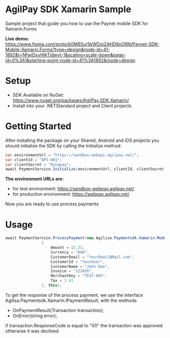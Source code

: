 # AgilPay SDK Xamarin Sample
Sample project that guide you how to use the Paynet mobile SDK for Xamarin.Forms

**Live demo:**
https://www.figma.com/proto/k0M65ur5kWDoiZAHD8xORN/Paynet-SDK-Mobile-Xamarin.Forms?type=design&node-id=41-1892&t=NfwjDxvHIkTidwyt-1&scaling=scale-down&page-id=0%3A1&starting-point-node-id=41%3A1892&mode=design

# Setup
 * SDK Available on NuGet: https://www.nuget.org/packages/AgilPay.SDK.Xamarin/
 * Install into your .NETStandard project and Client projects.


# Getting Started
After installing the package on your Shared, Android and iOS projects you should initialize the SDK by calling the Initialize method:
 

```csharp
var environmentUrl = "https://sandbox-webapi.agilpay.net/";
var clientId = "API-001";
var clientSecret = "Dynapay";
await PaymentService.Initialize(environmentUrl, clientId, clientSecret);
```

**The environment URLs are:**
* for test environment: https://sandbox-webpay.agilpay.net/ 
* for production environment: https://webpay.agilpay.net/ 

Now you are ready to use process payments

# Usage

```csharp
await PaymentService.ProcessPayment(new Agilisa.Paymentsdk.Xamarin.Models.PaymentRequest
                {
                    Amount = 15.33,
                    Currency = "840",
                    CustomerEmail = "YourEmail@Mail.com",
                    CustomerId = "YourUser",
                    CustomerName = "John Doe",
                    Invoice = "123456",
                    MerchantKey = "TEST-001",
                    Tax = 1.43
                }, this);
```
To get the response of the process payment, we use the interface Agilisa.Paymentsdk.Xamarin.IPaymentResult, with the methods
* OnPaymentResult(Transaction transaction);
* OnError(string error);

if transaction.ResponseCode is equal to "00" the transaction was approved otherwise it was declined
